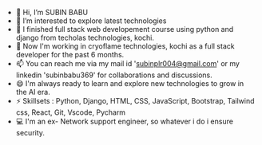 - 👋 Hi, I’m SUBIN BABU
- 👀 I’m interested to explore latest technologies
- 🌱 I finished full stack web developement course using python and django from techolas technologies, kochi.
- 💞️ Now I'm working in cryoflame technologies, kochi as a full stack developer for the past 6 months.
- 📫 You can reach me via my mail id 'subinplr004@gmail.com' or my linkedin 'subinbabu369' for collaborations and discussions.
- 😄 I'm always ready to learn and explore new technologies to grow in the AI era.
- ⚡ Skillsets : Python, Django, HTML, CSS, JavaScript, Bootstrap, Tailwind css,  React, Git, Vscode, Pycharm
- 💻 I'm an ex- Network support engineer, so whatever i do i ensure security.

<!---
subinplr004/subinplr004 is a ✨ special ✨ repository because its `README.md` (this file) appears on your GitHub profile.
You can click the Preview link to take a look at your changes.
--->
